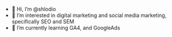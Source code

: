 - 👋 Hi, I’m @shlodio
- 👀 I’m interested in digital marketing and social media marketing, specifically SEO and SEM
- 🌱 I’m currently learning GA4, and GoogleAds

<!---
shlodio/shlodio is a ✨ special ✨ repository because its `README.md` (this file) appears on your GitHub profile.
You can click the Preview link to take a look at your changes.
--->
